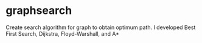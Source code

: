 # graphsearch

Create search algorithm for graph to obtain optimum path. I developed Best First Search, Dijkstra, Floyd-Warshall, and A*

